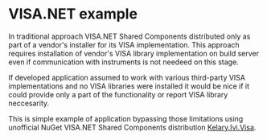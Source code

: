 # VISA.NET example #

In traditional approach VISA.NET Shared Components distributed only as part of a vendor's installer for its VISA implementation.
This approach requires installation of vendor's VISA library implementation on build server even if communication with instruments is not needeed on this stage.

If developed application assumed to work with various third-party VISA implementations and no VISA libraries were installed it would be nice if it could provide only a part of the functionality or report VISA library neccesarity.

This is simple example of application bypassing those limitations using unofficial NuGet VISA.NET Shared Components distribution [Kelary.Ivi.Visa](https://www.nuget.org/packages/Kelary.Ivi.Visa/).
